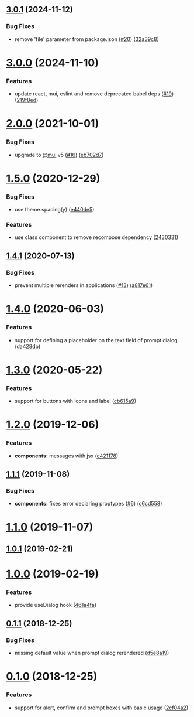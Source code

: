 ## [3.0.1](https://github.com/chunkai1312/muibox/compare/v3.0.0...v3.0.1) (2024-11-12)


### Bug Fixes

* remove 'file' parameter from package.json ([#20](https://github.com/chunkai1312/muibox/issues/20)) ([32a39c8](https://github.com/chunkai1312/muibox/commit/32a39c8e5cf147ed5282d170882372738a60e169))



# [3.0.0](https://github.com/chunkai1312/muibox/compare/v2.0.0...v3.0.0) (2024-11-10)


### Features

* update react, mui, eslint and remove deprecated babel deps ([#19](https://github.com/chunkai1312/muibox/issues/19)) ([219f8ed](https://github.com/chunkai1312/muibox/commit/219f8ed534e6ceba235f7c3b546b7b8db5c8afb9))



# [2.0.0](https://github.com/chunkai1312/muibox/compare/v1.5.0...v2.0.0) (2021-10-01)


### Bug Fixes

* upgrade to [@mui](https://github.com/mui) v5 ([#16](https://github.com/chunkai1312/muibox/issues/16)) ([eb702d7](https://github.com/chunkai1312/muibox/commit/eb702d770806aa6a5c3f0e8ce935814ffc9be0a4))



# [1.5.0](https://github.com/chunkai1312/muibox/compare/v1.4.1...v1.5.0) (2020-12-29)


### Bug Fixes

* use theme.spacing(y) ([e440de5](https://github.com/chunkai1312/muibox/commit/e440de585ab8161dec13b9026bd240a30563468c))


### Features

* use class component to remove recompose dependency ([2430331](https://github.com/chunkai1312/muibox/commit/24303310b76b3fb447555f6768281bbbc4043e08))



## [1.4.1](https://github.com/chunkai1312/muibox/compare/v1.4.0...v1.4.1) (2020-07-13)


### Bug Fixes

* prevent multiple rerenders in applications ([#13](https://github.com/chunkai1312/muibox/issues/13)) ([a817e61](https://github.com/chunkai1312/muibox/commit/a817e61199a98f5629194c470c7627c909af50c6))



# [1.4.0](https://github.com/chunkai1312/muibox/compare/v1.3.0...v1.4.0) (2020-06-03)


### Features

* support for defining a placeholder on the text field of prompt dialog ([da428db](https://github.com/chunkai1312/muibox/commit/da428dbccbe26594a1b6bf23bca0a913340f86ed))



# [1.3.0](https://github.com/chunkai1312/muibox/compare/v1.2.0...v1.3.0) (2020-05-22)


### Features

* support for buttons with icons and label ([cb615a9](https://github.com/chunkai1312/muibox/commit/cb615a93db2fa46ea85b74d5f89467986095e4bd))



# [1.2.0](https://github.com/chunkai1312/muibox/compare/v1.1.1...v1.2.0) (2019-12-06)


### Features

* **components:** messages with jsx ([c421178](https://github.com/chunkai1312/muibox/commit/c421178268615a68a48216d974702b54e75e8ebf))



## [1.1.1](https://github.com/chunkai1312/muibox/compare/v1.1.0...v1.1.1) (2019-11-08)


### Bug Fixes

* **components:** fixes error declaring proptypes ([#6](https://github.com/chunkai1312/muibox/issues/6)) ([c6cd558](https://github.com/chunkai1312/muibox/commit/c6cd5586a7418748f1107f2a191aa071bc5c09b7))



# [1.1.0](https://github.com/chunkai1312/muibox/compare/v1.0.1...v1.1.0) (2019-11-07)



## [1.0.1](https://github.com/chunkai1312/muibox/compare/v1.0.0...v1.0.1) (2019-02-21)



# [1.0.0](https://github.com/chunkai1312/muibox/compare/v0.1.1...v1.0.0) (2019-02-19)


### Features

* provide useDialog hook ([461a4fa](https://github.com/chunkai1312/muibox/commit/461a4fa32f54fc7cd699bf53a96b53dbb7a64dd3))



## [0.1.1](https://github.com/chunkai1312/muibox/compare/v0.1.0...v0.1.1) (2018-12-25)


### Bug Fixes

* missing default value when prompt dialog rerendered ([d5e8a19](https://github.com/chunkai1312/muibox/commit/d5e8a19a085f8e4db2e2d3fe8c1a31a138cb9fad))



# [0.1.0](https://github.com/chunkai1312/muibox/compare/2cf04a25b68424b8e28e2e90a8e695dc8911ac45...v0.1.0) (2018-12-25)


### Features

* support for alert, confirm and prompt boxes with basic usage ([2cf04a2](https://github.com/chunkai1312/muibox/commit/2cf04a25b68424b8e28e2e90a8e695dc8911ac45))



